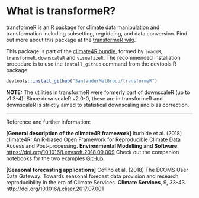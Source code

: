 # What is transformeR?

transformeR is an R package for climate data manipulation and transformation including subsetting, regridding, and data conversion. Find out more about this package at the [transformeR wiki](https://github.com/SantanderMetGroup/transformeR/wiki). 

This package is part of the [climate4R bundle](http://www.meteo.unican.es/climate4r), formed by `loadeR`, `transformeR`, `downscaleR` and `visualizeR`. The recommended installation procedure is to use the `install_github` command from the devtools R package:

```r
devtools::install_github("SantanderMetGroup/transformeR")
```
**NOTE:** The utilities in transformeR were formerly part of downscaleR (up to v1.3-4). Since downscaleR v2.0-0, these are in transformeR and downscaleR is strictly aimed to statistical downscaling and bias correction. 

---
Reference and further information: 

**[General description of the climate4R framework]** Iturbide et al. (2018) climate4R: An R-based Open Framework for Reproducible Climate Data Access and Post-processing. **Environmental Modelling and Software**. https://doi.org/10.1016/j.envsoft.2018.09.009
Check out the companion notebooks for the two examples [GitHub](https://github.com/SantanderMetGroup/notebooks).

**[Seasonal forecasting applications]** Cofiño et al. (2018) The ECOMS User Data Gateway: Towards seasonal forecast data provision and research reproducibility in the era of Climate Services. **Climate Services**, 9, 33-43. http://doi.org/10.1016/j.cliser.2017.07.001



